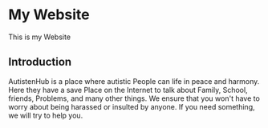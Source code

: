# My Website
This is my Website

## Introduction
AutistenHub is a place where autistic People can life in peace and harmony. Here they have a save Place on the Internet to talk about Family, School, friends, Problems, and many other things. We ensure that you won't have to worry about being harassed or insulted by anyone. If you need something, we will try to help you.